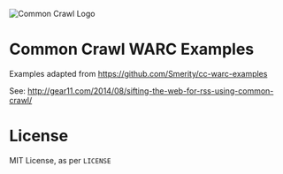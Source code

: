 ![Common Crawl Logo](http://commoncrawl.org/wp-content/uploads/2012/04/ccLogo.png)

# Common Crawl WARC Examples

Examples adapted from https://github.com/Smerity/cc-warc-examples

See: http://gear11.com/2014/08/sifting-the-web-for-rss-using-common-crawl/

# License

MIT License, as per `LICENSE`
